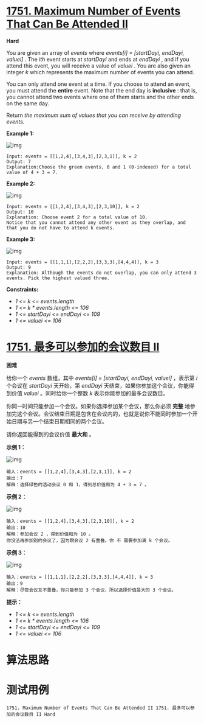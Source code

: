 # [1751. Maximum Number of Events That Can Be Attended II][enTitle]

**Hard**

You are given an array of  *events*  where  *events[i] = [startDayi, endDayi, valuei]* . The  *ith*  event starts at  *startDayi* <sub> </sub>and ends at  *endDayi* , and if you attend this event, you will receive a value of  *valuei* . You are also given an integer  *k*  which represents the maximum number of events you can attend.

You can only attend one event at a time. If you choose to attend an event, you must attend the **entire**  event. Note that the end day is **inclusive** : that is, you cannot attend two events where one of them starts and the other ends on the same day.

Return  *the maximum sum of values that you can receive by attending events.* 



**Example 1:** 

![img](https://assets.leetcode.com/uploads/2021/01/10/screenshot-2021-01-11-at-60048-pm.png)

```
Input: events = [[1,2,4],[3,4,3],[2,3,1]], k = 2
Output: 7
Explanation:Choose the green events, 0 and 1 (0-indexed) for a total value of 4 + 3 = 7.
```

**Example 2:** 

![img](https://assets.leetcode.com/uploads/2021/01/10/screenshot-2021-01-11-at-60150-pm.png)

```
Input: events = [[1,2,4],[3,4,3],[2,3,10]], k = 2
Output: 10
Explanation: Choose event 2 for a total value of 10.
Notice that you cannot attend any other event as they overlap, and that you do not have to attend k events.
```

**Example 3:** 

![img](https://assets.leetcode.com/uploads/2021/01/10/screenshot-2021-01-11-at-60703-pm.png)

```
Input: events = [[1,1,1],[2,2,2],[3,3,3],[4,4,4]], k = 3
Output: 9
Explanation: Although the events do not overlap, you can only attend 3 events. Pick the highest valued three.
```



**Constraints:** 

-  *1 <= k <= events.length*  
-  *1 <= k * events.length <= 106*  
-  *1 <= startDayi <= endDayi <= 109*  
-  *1 <= valuei <= 106* 


# [1751. 最多可以参加的会议数目 II][cnTitle]

**困难**

给你一个  *events*  数组，其中  *events[i] = [startDayi, endDayi, valuei]*  ，表示第  *i*  个会议在  *startDayi* <sub> </sub>天开始，第  *endDayi*  天结束，如果你参加这个会议，你能得到价值  *valuei*  。同时给你一个整数  *k*  表示你能参加的最多会议数目。

你同一时间只能参加一个会议。如果你选择参加某个会议，那么你必须 **完整**  地参加完这个会议。会议结束日期是包含在会议内的，也就是说你不能同时参加一个开始日期与另一个结束日期相同的两个会议。

请你返回能得到的会议价值 **最大和**  。



**示例 1：** 

![img](https://assets.leetcode-cn.com/aliyun-lc-upload/uploads/2021/02/06/screenshot-2021-01-11-at-60048-pm.png)

```
输入：events = [[1,2,4],[3,4,3],[2,3,1]], k = 2
输出：7
解释：选择绿色的活动会议 0 和 1，得到总价值和为 4 + 3 = 7 。
```

**示例 2：** 

![img](https://assets.leetcode-cn.com/aliyun-lc-upload/uploads/2021/02/06/screenshot-2021-01-11-at-60150-pm.png)

```
输入：events = [[1,2,4],[3,4,3],[2,3,10]], k = 2
输出：10
解释：参加会议 2 ，得到价值和为 10 。
你没法再参加别的会议了，因为跟会议 2 有重叠。你 不 需要参加满 k 个会议。
```

**示例 3：** 

![img](https://assets.leetcode-cn.com/aliyun-lc-upload/uploads/2021/02/06/screenshot-2021-01-11-at-60703-pm.png)

```
输入：events = [[1,1,1],[2,2,2],[3,3,3],[4,4,4]], k = 3
输出：9
解释：尽管会议互不重叠，你只能参加 3 个会议，所以选择价值最大的 3 个会议。
```



**提示：** 

-  *1 <= k <= events.length*  
-  *1 <= k * events.length <= 106*  
-  *1 <= startDayi <= endDayi <= 109*  
-  *1 <= valuei <= 106* 




# 算法思路

# 测试用例
```
1751. Maximum Number of Events That Can Be Attended II 1751. 最多可以参加的会议数目 II Hard
```

[enTitle]: https://leetcode.com/problems/maximum-number-of-events-that-can-be-attended-ii/
[cnTitle]: https://leetcode-cn.com/problems/maximum-number-of-events-that-can-be-attended-ii/
